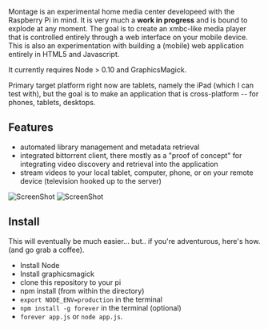 Montage is an experimental home media center developeed with the Raspberry Pi in mind. It is very much a __work in progress__ and is bound to explode at any moment. The goal is to create an xmbc-like media player that is controlled entirely through a web interface on your mobile device. This is also an experimentation with building a (mobile) web application entirely in HTML5 and Javascript.

It currently requires Node > 0.10 and GraphicsMagick.

Primary target platform right now are tablets, namely the iPad (which I can test with), but the goal is to make an application that is cross-platform -- for phones, tablets, desktops.

## Features

- automated library management and metadata retrieval
- integrated bittorrent client, there mostly as a "proof of concept" for integrating video discovery and retrieval into the application
- stream videos to your local tablet, computer, phone, or on your remote device (television hooked up to the server)

![ScreenShot](https://s3.amazonaws.com/ben_random_images/montage1.jpg)
![ScreenShot](https://s3.amazonaws.com/ben_random_images/montage2.jpg)

## Install

This will eventually be much easier... but.. if you're adventurous, here's how. (and go grab a coffee).
- Install Node
- Install graphicsmagick
- clone this repository to your pi
- npm install (from within the directory)
- `export NODE_ENV=production` in the terminal
- `npm install -g forever` in the terminal (optional)
- `forever app.js` or `node app.js`.